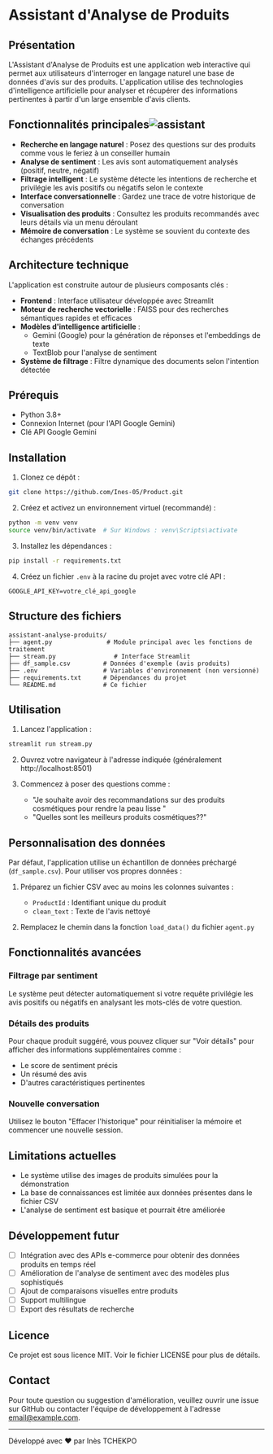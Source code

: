 # Assistant d'Analyse de Produits

## Présentation

L'Assistant d'Analyse de Produits est une application web interactive qui permet aux utilisateurs d'interroger en langage naturel une base de données d'avis sur des produits. L'application utilise des technologies d'intelligence artificielle pour analyser et récupérer des informations pertinentes à partir d'un large ensemble d'avis clients.


## Fonctionnalités principales![assistant](https://github.com/user-attachments/assets/5516da12-37ad-488c-97ad-a24ffa16ba1c)


- **Recherche en langage naturel** : Posez des questions sur des produits comme vous le feriez à un conseiller humain
- **Analyse de sentiment** : Les avis sont automatiquement analysés (positif, neutre, négatif) 
- **Filtrage intelligent** : Le système détecte les intentions de recherche et privilégie les avis positifs ou négatifs selon le contexte
- **Interface conversationnelle** : Gardez une trace de votre historique de conversation
- **Visualisation des produits** : Consultez les produits recommandés avec leurs détails via un menu déroulant
- **Mémoire de conversation** : Le système se souvient du contexte des échanges précédents

## Architecture technique

L'application est construite autour de plusieurs composants clés :

- **Frontend** : Interface utilisateur développée avec Streamlit
- **Moteur de recherche vectorielle** : FAISS pour des recherches sémantiques rapides et efficaces
- **Modèles d'intelligence artificielle** :
  - Gemini (Google) pour la génération de réponses et l'embeddings de texte
  - TextBlob pour l'analyse de sentiment
- **Système de filtrage** : Filtre dynamique des documents selon l'intention détectée

## Prérequis

- Python 3.8+
- Connexion Internet (pour l'API Google Gemini)
- Clé API Google Gemini

## Installation

1. Clonez ce dépôt :
```bash
git clone https://github.com/Ines-05/Product.git
```

2. Créez et activez un environnement virtuel (recommandé) :
```bash
python -m venv venv
source venv/bin/activate  # Sur Windows : venv\Scripts\activate
```

3. Installez les dépendances :
```bash
pip install -r requirements.txt
```

4. Créez un fichier `.env` à la racine du projet avec votre clé API :
```
GOOGLE_API_KEY=votre_clé_api_google
```

## Structure des fichiers

```
assistant-analyse-produits/
├── agent.py               # Module principal avec les fonctions de traitement
├── stream.py                # Interface Streamlit
├── df_sample.csv         # Données d'exemple (avis produits)
├── .env                  # Variables d'environnement (non versionné)
├── requirements.txt      # Dépendances du projet
└── README.md             # Ce fichier
```

## Utilisation

1. Lancez l'application :
```bash
streamlit run stream.py
```

2. Ouvrez votre navigateur à l'adresse indiquée (généralement http://localhost:8501)

3. Commencez à poser des questions comme :
   - "Je souhaite avoir des recommandations sur des produits cosmétiques pour rendre la peau lisse "
   - "Quelles sont les meilleurs produits cosmétiques??"

## Personnalisation des données

Par défaut, l'application utilise un échantillon de données préchargé (`df_sample.csv`). Pour utiliser vos propres données :

1. Préparez un fichier CSV avec au moins les colonnes suivantes :
   - `ProductId` : Identifiant unique du produit
   - `clean_text` : Texte de l'avis nettoyé

2. Remplacez le chemin dans la fonction `load_data()` du fichier `agent.py`

## Fonctionnalités avancées

### Filtrage par sentiment

Le système peut détecter automatiquement si votre requête privilégie les avis positifs ou négatifs en analysant les mots-clés de votre question.

### Détails des produits

Pour chaque produit suggéré, vous pouvez cliquer sur "Voir détails" pour afficher des informations supplémentaires comme :
- Le score de sentiment précis
- Un résumé des avis
- D'autres caractéristiques pertinentes

### Nouvelle conversation

Utilisez le bouton "Effacer l'historique" pour réinitialiser la mémoire et commencer une nouvelle session.

## Limitations actuelles

- Le système utilise des images de produits simulées pour la démonstration
- La base de connaissances est limitée aux données présentes dans le fichier CSV
- L'analyse de sentiment est basique et pourrait être améliorée

## Développement futur

- [ ] Intégration avec des APIs e-commerce pour obtenir des données produits en temps réel
- [ ] Amélioration de l'analyse de sentiment avec des modèles plus sophistiqués
- [ ] Ajout de comparaisons visuelles entre produits
- [ ] Support multilingue
- [ ] Export des résultats de recherche

## Licence

Ce projet est sous licence MIT. Voir le fichier LICENSE pour plus de détails.

## Contact

Pour toute question ou suggestion d'amélioration, veuillez ouvrir une issue sur GitHub ou contacter l'équipe de développement à l'adresse email@example.com.

---

Développé avec ❤️ par Inès TCHEKPO
